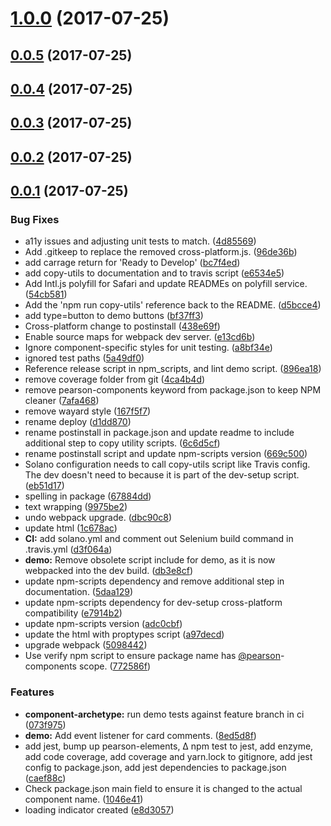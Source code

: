 <a name="1.0.0"></a>
# [1.0.0](https://github.com/Pearson-Higher-Ed/loadingIndicator/compare/v0.0.5...v1.0.0) (2017-07-25)



<a name="0.0.5"></a>
## [0.0.5](https://github.com/Pearson-Higher-Ed/loadingIndicator/compare/v0.0.4...v0.0.5) (2017-07-25)



<a name="0.0.4"></a>
## [0.0.4](https://github.com/Pearson-Higher-Ed/loadingIndicator/compare/v0.0.3...v0.0.4) (2017-07-25)



<a name="0.0.3"></a>
## [0.0.3](https://github.com/Pearson-Higher-Ed/loadingIndicator/compare/v0.0.2...v0.0.3) (2017-07-25)



<a name="0.0.2"></a>
## [0.0.2](https://github.com/Pearson-Higher-Ed/loadingIndicator/compare/v0.0.1...v0.0.2) (2017-07-25)



<a name="0.0.1"></a>
## [0.0.1](https://github.com/Pearson-Higher-Ed/loadingIndicator/compare/896ea18...v0.0.1) (2017-07-25)


### Bug Fixes

* a11y issues and adjusting unit tests to match. ([4d85569](https://github.com/Pearson-Higher-Ed/loadingIndicator/commit/4d85569))
* Add .gitkeep to replace the removed cross-platform.js. ([96de36b](https://github.com/Pearson-Higher-Ed/loadingIndicator/commit/96de36b))
* add carrage return for 'Ready to Develop' ([bc7f4ed](https://github.com/Pearson-Higher-Ed/loadingIndicator/commit/bc7f4ed))
* add copy-utils to documentation and to travis script ([e6534e5](https://github.com/Pearson-Higher-Ed/loadingIndicator/commit/e6534e5))
* Add Intl.js polyfill for Safari and update READMEs on polyfill service. ([54cb581](https://github.com/Pearson-Higher-Ed/loadingIndicator/commit/54cb581))
* Add the 'npm run copy-utils' reference back to the README. ([d5bcce4](https://github.com/Pearson-Higher-Ed/loadingIndicator/commit/d5bcce4))
* add type=button to demo buttons ([bf37ff3](https://github.com/Pearson-Higher-Ed/loadingIndicator/commit/bf37ff3))
* Cross-platform change to postinstall ([438e69f](https://github.com/Pearson-Higher-Ed/loadingIndicator/commit/438e69f))
* Enable source maps for webpack dev server. ([e13cd6b](https://github.com/Pearson-Higher-Ed/loadingIndicator/commit/e13cd6b))
* Ignore component-specific styles for unit testing. ([a8bf34e](https://github.com/Pearson-Higher-Ed/loadingIndicator/commit/a8bf34e))
* ignored test paths ([5a49df0](https://github.com/Pearson-Higher-Ed/loadingIndicator/commit/5a49df0))
* Reference release script in npm_scripts, and lint demo script. ([896ea18](https://github.com/Pearson-Higher-Ed/loadingIndicator/commit/896ea18))
* remove coverage folder from git ([4ca4b4d](https://github.com/Pearson-Higher-Ed/loadingIndicator/commit/4ca4b4d))
* remove pearson-components keyword from package.json to keep NPM cleaner ([7afa468](https://github.com/Pearson-Higher-Ed/loadingIndicator/commit/7afa468))
* remove wayard style ([167f5f7](https://github.com/Pearson-Higher-Ed/loadingIndicator/commit/167f5f7))
* rename deploy ([d1dd870](https://github.com/Pearson-Higher-Ed/loadingIndicator/commit/d1dd870))
* rename postinstall in package.json and update readme to include additional step to copy utility scripts. ([6c6d5cf](https://github.com/Pearson-Higher-Ed/loadingIndicator/commit/6c6d5cf))
* rename postinstall script and update npm-scripts version ([669c500](https://github.com/Pearson-Higher-Ed/loadingIndicator/commit/669c500))
* Solano configuration needs to call copy-utils script like Travis config. The dev doesn't need to because it is part of the dev-setup script. ([eb51d17](https://github.com/Pearson-Higher-Ed/loadingIndicator/commit/eb51d17))
* spelling in package ([67884dd](https://github.com/Pearson-Higher-Ed/loadingIndicator/commit/67884dd))
* text wrapping ([9975be2](https://github.com/Pearson-Higher-Ed/loadingIndicator/commit/9975be2))
* undo webpack upgrade. ([dbc90c8](https://github.com/Pearson-Higher-Ed/loadingIndicator/commit/dbc90c8))
* update html ([1c678ac](https://github.com/Pearson-Higher-Ed/loadingIndicator/commit/1c678ac))
* **CI:** add solano.yml and comment out Selenium build command in .travis.yml ([d3f064a](https://github.com/Pearson-Higher-Ed/loadingIndicator/commit/d3f064a))
* **demo:** Remove obsolete script include for demo, as it is now webpacked into the dev build. ([db3e8cf](https://github.com/Pearson-Higher-Ed/loadingIndicator/commit/db3e8cf))
* update npm-scripts dependency and remove additional step in documentation. ([5daa129](https://github.com/Pearson-Higher-Ed/loadingIndicator/commit/5daa129))
* update npm-scripts dependency for dev-setup cross-platform compatibility ([e7914b2](https://github.com/Pearson-Higher-Ed/loadingIndicator/commit/e7914b2))
* update npm-scripts version ([adc0cbf](https://github.com/Pearson-Higher-Ed/loadingIndicator/commit/adc0cbf))
* update the html with proptypes script ([a97decd](https://github.com/Pearson-Higher-Ed/loadingIndicator/commit/a97decd))
* upgrade webpack ([5098442](https://github.com/Pearson-Higher-Ed/loadingIndicator/commit/5098442))
* Use verify npm script to ensure package name has [@pearson](https://github.com/pearson)-components scope. ([772586f](https://github.com/Pearson-Higher-Ed/loadingIndicator/commit/772586f))


### Features

* **component-archetype:** run demo tests against feature branch in ci ([073f975](https://github.com/Pearson-Higher-Ed/loadingIndicator/commit/073f975))
* **demo:** Add event listener for card comments. ([8ed5d8f](https://github.com/Pearson-Higher-Ed/loadingIndicator/commit/8ed5d8f))
* add jest, bump up pearson-elements, ∆ npm test to jest, add enzyme, add code coverage, add coverage and yarn.lock to gitignore, add jest config to package.json, add jest dependencies to package.json ([caef88c](https://github.com/Pearson-Higher-Ed/loadingIndicator/commit/caef88c))
* Check package.json main field to ensure it is changed to the actual component name. ([1046e41](https://github.com/Pearson-Higher-Ed/loadingIndicator/commit/1046e41))
* loading indicator created ([e8d3057](https://github.com/Pearson-Higher-Ed/loadingIndicator/commit/e8d3057))



